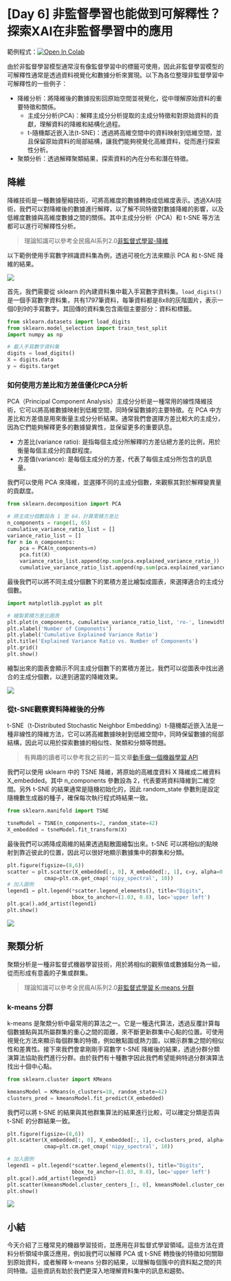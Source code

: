 # [Day 6] 非監督學習也能做到可解釋性？探索XAI在非監督學習中的應用

範例程式：[![Open In Colab](https://colab.research.google.com/assets/colab-badge.svg)](https://colab.research.google.com/github/andy6804tw/crazyai-xai/blob/main/code/06.非監督學習也能做到可解釋性？探索XAI在非監督學習中的應用.ipynb)

由於非監督學習模型通常沒有像監督學習中的標籤可使用，因此非監督學習模型的可解釋性通常是透過資料視覺化和數據分析來實現。以下為各位整理非監督學習中可解釋性的一些例子：

- 降維分析：將降維後的數據投影回原始空間並視覺化，從中理解原始資料的重要特徵和關係。
  - 主成分分析(PCA)：解釋主成分分析提取的主成分特徵和對原始資料的貢獻，理解資料的降維和結構化過程。
  -  t-隨機鄰近嵌入法(t-SNE)：透過將高維空間中的資料映射到低維空間，並且保留原始資料的局部結構，讓我們能夠視覺化高維資料，從而進行探索性分析。
- 聚類分析：透過解釋聚類結果，探索資料的內在分布和潛在特徵。

## 降維
降維技術是一種數據壓縮技術，可將高維度的數據轉換成低維度表示。透過XAI技術，我們可以對降維後的數據進行解釋，以了解不同特徵對數據降維的影響，以及低維度數據與高維度數據之間的關係。其中主成分分析（PCA）和 t-SNE 等方法都可以進行可解釋性分析。

> 理論知識可以參考全民瘋AI系列2.0[非監督式學習-降維](https://ithelp.ithome.com.tw/articles/10267685)

以下範例使用手寫數字辨識資料集為例，透過可視化方法來顯示 PCA 和 t-SNE 降維的結果。


![](./image/img6-1.png)

首先，我們需要從 sklearn 的內建資料集中載入手寫數字資料集。`load_digits()`是一個手寫數字資料集，共有1797筆資料，每筆資料都是8x8的灰階圖片，表示一個0到9的手寫數字。其回傳的資料集包含兩個主要部分：資料和標籤。

```py
from sklearn.datasets import load_digits
from sklearn.model_selection import train_test_split
import numpy as np

# 載入手寫數字資料集
digits = load_digits()
X = digits.data
y = digits.target
```

### 如何使用方差比和方差值優化PCA分析
PCA（Principal Component Analysis）主成分分析是一種常用的線性降維技術，它可以將高維數據映射到低維空間，同時保留數據的主要特徵。在 PCA 中方差比和方差值是用來衡量主成分分析結果。通常我們會選擇方差比較大的主成分，因為它們能夠解釋更多的數據變異性，並保留更多的重要訊息。

- 方差比(variance ratio): 是指每個主成分所解釋的方差佔總方差的比例，用於衡量每個主成分的貢獻程度。
- 方差值(variance): 是每個主成分的方差，代表了每個主成分所包含的訊息量。

我們可以使用 PCA 來降維，並選擇不同的主成分個數，來觀察其對於解釋變異量的貢獻度。

```py
from sklearn.decomposition import PCA

# 將主成分個數設為 1 至 64，計算累積方差比
n_components = range(1, 65)
cumulative_variance_ratio_list = []
variance_ratio_list = []
for n in n_components:
    pca = PCA(n_components=n)
    pca.fit(X)
    variance_ratio_list.append(np.sum(pca.explained_variance_ratio_))
    cumulative_variance_ratio_list.append(np.sum(pca.explained_variance_ratio_))
```

最後我們可以將不同主成分個數下的累積方差比繪製成圖表，來選擇適合的主成分個數。
```py
import matplotlib.pyplot as plt

# 繪製累積方差比圖表
plt.plot(n_components, cumulative_variance_ratio_list, 'ro-', linewidth=2)
plt.xlabel('Number of Components')
plt.ylabel('Cumulative Explained Variance Ratio')
plt.title('Explained Variance Ratio vs. Number of Components')
plt.grid()
plt.show()
```

繪製出來的圖表會顯示不同主成分個數下的累積方差比，我們可以從圖表中找出適合的主成分個數，以達到適當的降維效果。

![](./image/img6-2.png)

### 從t-SNE觀察資料降維後的分佈
t-SNE（t-Distributed Stochastic Neighbor Embedding）t-隨機鄰近嵌入法是一種非線性的降維方法，它可以將高維數據映射到低維空間中，同時保留數據的局部結構，因此可以用於探索數據的相似性、聚類和分類等問題。

> 有興趣的讀者可以參考我之前的一篇文章[動手做一個機器學習 API](https://medium.com/ai-academy-taiwan/%E5%8B%95%E6%89%8B%E5%81%9A%E4%B8%80%E5%80%8B%E6%A9%9F%E5%99%A8%E5%AD%B8%E7%BF%92-api-97790e304c23)


我們可以使用 sklearn 中的 TSNE 降維，將原始的高維度資料 X 降維成二維資料 X_embedded。其中 n_components 參數設為 2，代表要將資料降維到二維空間。另外 t-SNE 的結果通常是隨機初始化的，因此 random_state 參數則是設定隨機數生成器的種子，確保每次執行程式時結果一致。

```py
from sklearn.manifold import TSNE

tsneModel = TSNE(n_components=2, random_state=42)
X_embedded = tsneModel.fit_transform(X)
```

最後我們可以將降成兩維的結果透過點散圖繪製出來。t-SNE 可以將相似的點映射到靠近彼此的位置，因此可以很好地顯示數據集中的群集和分類。

```py
plt.figure(figsize=(8,6))
scatter = plt.scatter(X_embedded[:, 0], X_embedded[:, 1], c=y, alpha=0.5,
            cmap=plt.cm.get_cmap('nipy_spectral', 10))
# 加入圖例
legend1 = plt.legend(*scatter.legend_elements(), title="Digits",
                     bbox_to_anchor=(1.03, 0.8), loc='upper left')
plt.gca().add_artist(legend1)
plt.show()
```

![](./image/img6-3.png)



## 聚類分析
聚類分析是一種非監督式機器學習技術，用於將相似的觀察值或數據點分為一組，從而形成有意義的子集或群集。

> 理論知識可以參考全民瘋AI系列2.0[非監督式學習 K-means 分群](https://ithelp.ithome.com.tw/articles/10266672)

### k-means 分群
k-means 是聚類分析中最常用的算法之一。它是一種迭代算法，透過反覆計算每個數據點與其所屬群集的重心之間的距離，來不斷更新群集中心點的位置。可使用視覺化方法來顯示每個群集的特徵，例如散點圖或熱力圖，以顯示群集之間的相似性和差異性。接下來我們會拿剛剛手寫數字 t-SNE 降維後的結果，透過分群分類演算法協助我們進行分群。由於我們有十種數字因此我們希望能夠特過分群演算法找出十個中心點。

```py
from sklearn.cluster import KMeans

kmeansModel = KMeans(n_clusters=10, random_state=42)
clusters_pred = kmeansModel.fit_predict(X_embedded)
```

我們可以將 t-SNE 的結果與其他群集算法的結果進行比較，可以確定分類是否與 t-SNE 的分群結果一致。

```py
plt.figure(figsize=(8,6))
plt.scatter(X_embedded[:, 0], X_embedded[:, 1], c=clusters_pred, alpha=0.5,
            cmap=plt.cm.get_cmap('nipy_spectral', 10))

# 加入圖例
legend1 = plt.legend(*scatter.legend_elements(), title="Digits",
                     bbox_to_anchor=(1.03, 0.8), loc='upper left')
plt.gca().add_artist(legend1)
plt.scatter(kmeansModel.cluster_centers_[:, 0], kmeansModel.cluster_centers_[:, 1], s=100, c="r",marker='*')
plt.show()
```

![](./image/img6-4.png)

## 小結
今天介紹了三種常見的機器學習技術，並應用在非監督式學習領域。這些方法在資料分析領域中廣泛應用，例如我們可以解釋 PCA 或 t-SNE 轉換後的特徵如何關聯到原始資料，或者解釋 k-means 分群的結果，以理解每個簇中的資料點之間的共同特徵。這些資訊有助於我們更深入地理解資料集中的訊息和趨勢。